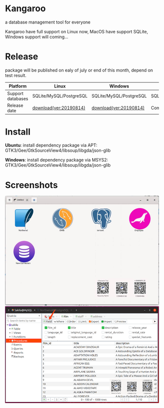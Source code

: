 # Kangaroo
a database management tool for everyone

Kangaroo have full support on Linux now, MacOS have support SQLite, Windows support will coming...


# Release
package will be published on ealy of july or end of this month, depend on test result.

| Platform            | Linux 	                      | Windows       	              | MacOS 	                      |
|---------------------|-------------------------------|-------------------------------|-------------------------------|
| Support databases   | SQLite/MySQL/PostgreSQL       | SQLite/MySQL/PostgreSQL 	  | SQLite/MySQL/PostgreSQL       |
| Release date        | [download(ver:20190814)](./linux/kangaroo)  | [download(ver:20190814)](./windows/kangaroo.ex)  | Comming Soon!           |

# Install
__Ubuntu__: install dependency package via APT: GTK3/Gee/GtkSourceView4/libsoup/libgda/json-glib

__Windows__: install dependency package via MSYS2: GTK3/Gee/GtkSourceView4/libsoup/libgda/json-glib

# Screenshots
![Connection page](./docs/images/kangaroo-02.jpg)
![Query filter](./docs/images/kangaroo-05.png)

